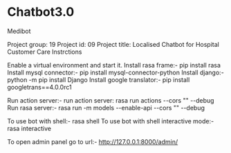 # Chatbot3.0
Medibot

Project group: 19 Project id: 09 Project title: Localised Chatbot for Hospital Customer Care
Instrctions

Enable a virtual environment and start it.
Install rasa frame:- pip install rasa 
Install mysql connector:- pip install mysql-connector-python 
Install django:- python -m pip install Django 
Install google translator:- pip install googletrans==4.0.0rc1

Run action server:- run action server: rasa run actions --cors "" --debug Run rasa server:- rasa run -m models --enable-api --cors "" --debug

To use bot with shell:- rasa shell To use bot with shell interactive mode:- rasa interactive

To open admin panel go to url:- http://127.0.0.1:8000/admin/
